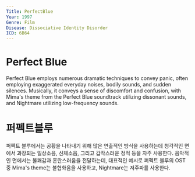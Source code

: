 ```yaml
---
Title: PerfectBlue
Year: 1997
Genre: Film
Disease: Dissociative Identity Disorder
ICD: 6B64
---
```


# Perfect Blue

Perfect Blue employs numerous dramatic techniques to convey panic, often employing exaggerated everyday noises, bodily sounds, and sudden silences. Musically, it conveys a sense of discomfort and confusion, with Mima's theme from the Perfect Blue soundtrack utilizing dissonant sounds, and Nightmare utilizing low-frequency sounds.

# 퍼펙트블루

퍼펙트 블루에서는 공황을 나타내기 위해 많은 연출적인 방식을 사용하는데 청각적인 면에서 과장되는 일상소음, 신체소음, 그리고 갑작스러운 정적 등을 자주 사용한다. 음악적인 면에서는 불쾌감과 혼란스러움을 전달하는데, 대표적인 예시로 퍼펙트 블루의 OST중 Mima's theme는 불협화음을 사용하고, Nightmare는 저주파를 사용한다.

